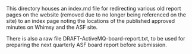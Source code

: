 This directory houses an index.md file for redirecting various old report pages on the website (removed due to no longer being referenced on the site) to an index page noting the locations of the published approved minutes on Whimsy and the ASF site.

There is also a raw file DRAFT-ActiveMQ-board-report.txt, to be used for preparing the next quarterly ASF board report before submission.
